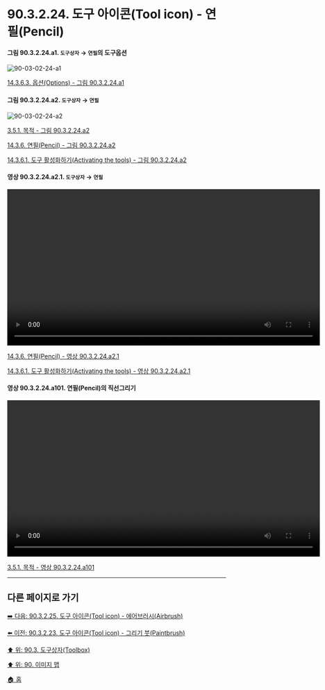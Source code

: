# 90.3.2.24. 도구 아이콘(Tool icon) - 연필(Pencil)

<a id="90-03-02-24-a1"></a>

#### 그림 90.3.2.24.a1. `도구상자` → `연필`의 도구옵션
![90-03-02-24-a1](https://github.com/wonder13662/gimp/assets/15767104/bc273ebf-47e6-42fe-a8f2-8555a5d22395)

[14.3.6.3. 옵션(Options) - 그림 90.3.2.24.a1](./14-03-06-03-options.md#90-03-02-24-a1)

<a id="90-03-02-24-a2"></a>

#### 그림 90.3.2.24.a2. `도구상자` → `연필`
![90-03-02-24-a2](https://github.com/wonder13662/gimp/assets/15767104/aa88490b-f8f2-4087-9151-da457b0e271b)

[3.5.1. 목적 - 그림 90.3.2.24.a2](./03-05-01-intention.md#90-03-02-24-a2)

[14.3.6. 연필(Pencil) - 그림 90.3.2.24.a2](./14-03-06-00-pencil.md#90-03-02-24-a2)

[14.3.6.1. 도구 활성화하기(Activating the tools) - 그림 90.3.2.24.a2](./14-03-06-01-activating_the_tool.md#90-03-02-24-a2)

<a id="90-03-02-24-a2-01"></a>

#### 영상 90.3.2.24.a2.1. `도구상자` → `연필`
<video controls="controls" width="720" src="https://github.com/wonder13662/gimp/assets/15767104/111a6200-5cca-4a51-be4c-6eaa4f550d2e"></video>

[14.3.6. 연필(Pencil) - 영상 90.3.2.24.a2.1](./14-03-06-00-pencil.md#90-03-02-24-a2-01)

[14.3.6.1. 도구 활성화하기(Activating the tools) - 영상 90.3.2.24.a2.1](./14-03-06-01-activating_the_tool.md#90-03-02-24-a2-01)

<a id="90-03-02-24-a101"></a>

#### 영상 90.3.2.24.a101. 연필(Pencil)의 직선그리기
<video controls="controls" width="720" environment="MacOS:Sonoma 14.2.1 GIMP 2.10.36" src="https://github.com/wonder13662/gimp/assets/15767104/5e21baef-0b02-47f4-91e1-189220dde687"></video>

[3.5.1. 목적 - 영상 90.3.2.24.a101](./03-05-01-intention.md#90-03-02-24-a101)

***

## 다른 페이지로 가기

[➡️ 다음: 90.3.2.25. 도구 아이콘(Tool icon) - 에어브러시(Airbrush)](./90-03-02-25-airbrush.md)

[⬅️ 이전: 90.3.2.23. 도구 아이콘(Tool icon) - 그리기 붓(Paintbrush)](./90-03-02-23-paintbrush.md)

[⬆️ 위: 90.3. 도구상자(Toolbox)](./90-03-00-toolbox.md)

[⬆️ 위: 90. 이미지 맵](./90-00-image-map.md)

[🏠 홈](./00-home.md)
